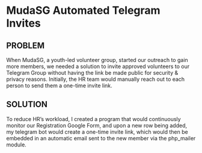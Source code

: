 # MudaSG Automated Telegram Invites
## PROBLEM
When MudaSG, a youth-led volunteer group, started our outreach to gain more members, we needed a solution to invite approved volunteers to our Telegram Group without having the link be made public for security & privacy reasons. Initially, the HR team would manually reach out to each person to send them a one-time invite link.

## SOLUTION
To reduce HR’s workload, I created a program that would continuously monitor our Registration Google Form, and upon a new row being added, my telegram bot would create a one-time invite link, which would then be embedded in an automatic email sent to the new member via the php_mailer module.

